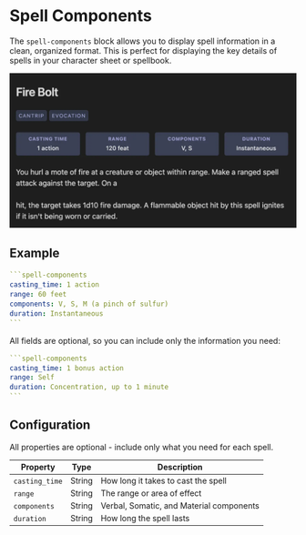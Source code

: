 # Spell Components

The `spell-components` block allows you to display spell information in a clean, organized format. This is perfect for displaying the key details of spells in your character sheet or spellbook.

![Rendered Example](../images/example-spell-components.webp)

## Example

````yaml
```spell-components
casting_time: 1 action
range: 60 feet
components: V, S, M (a pinch of sulfur)
duration: Instantaneous
```
````

All fields are optional, so you can include only the information you need:

````yaml
```spell-components
casting_time: 1 bonus action
range: Self
duration: Concentration, up to 1 minute
```
````

## Configuration

All properties are optional - include only what you need for each spell.

| Property       | Type   | Description                              |
| -------------- | ------ | ---------------------------------------- |
| `casting_time` | String | How long it takes to cast the spell      |
| `range`        | String | The range or area of effect              |
| `components`   | String | Verbal, Somatic, and Material components |
| `duration`     | String | How long the spell lasts                 |
